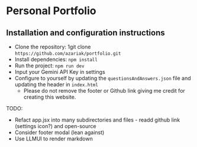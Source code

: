 # Personal Portfolio

## Installation and configuration instructions 
- Clone the repository: 1git clone `https://github.com/azariak/portfolio.git`
- Install dependencies: `npm install`
- Run the project: `npm run dev`
- Input your Gemini API Key in settings
- Configure to yourself by updating the `questionsAndAnswers.json` file and updating the header in `index.html`
    - Please do not remove the footer or Github link giving me credit for creating this website.

TODO:
- Refact app.jsx into many subdirectories and files - readd github link (settings icon?) and open-source
- Consider footer modal (lean against)
- Use LLMUI to render markdown